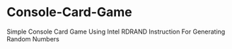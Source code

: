 # Console-Card-Game
Simple Console Card Game Using Intel RDRAND Instruction For Generating Random Numbers
